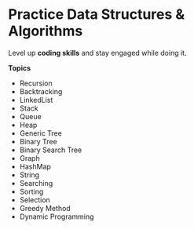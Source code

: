 # Practice Data Structures & Algorithms

Level up **coding skills** and stay engaged while doing it.

**Topics**
* Recursion
* Backtracking
* LinkedList
* Stack
* Queue
* Heap
* Generic Tree
* Binary Tree
* Binary Search Tree
* Graph
* HashMap
* String
* Searching
* Sorting
* Selection
* Greedy Method
* Dynamic Programming